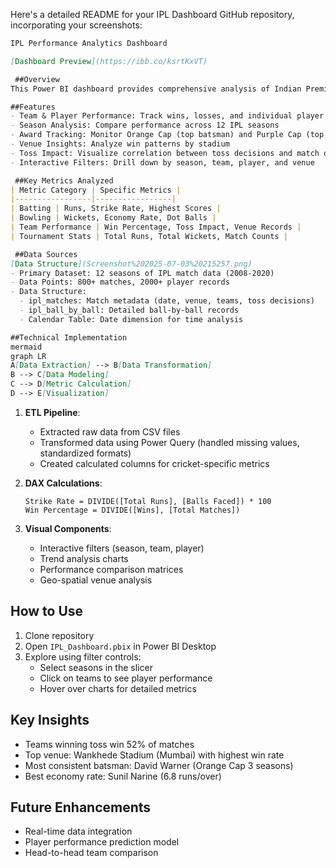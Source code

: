 Here's a detailed README for your IPL Dashboard GitHub repository, incorporating your screenshots:

```markdown
IPL Performance Analytics Dashboard

[Dashboard Preview](https://ibb.co/ksrtKxVT)

 ##Overview
This Power BI dashboard provides comprehensive analysis of Indian Premier League (IPL) match data from 2008-2020. It transforms raw cricket data into actionable insights through interactive visualizations, enabling data-driven decision making for teams, analysts, and fans.

##Features
- Team & Player Performance: Track wins, losses, and individual player stats
- Season Analysis: Compare performance across 12 IPL seasons
- Award Tracking: Monitor Orange Cap (top batsman) and Purple Cap (top bowler) contenders
- Venue Insights: Analyze win patterns by stadium
- Toss Impact: Visualize correlation between toss decisions and match outcomes
- Interactive Filters: Drill down by season, team, player, and venue

 ##Key Metrics Analyzed
| Metric Category | Specific Metrics |
|-----------------|-----------------|
| Batting | Runs, Strike Rate, Highest Scores |
| Bowling | Wickets, Economy Rate, Dot Balls |
| Team Performance | Win Percentage, Toss Impact, Venue Records |
| Tournament Stats | Total Runs, Total Wickets, Match Counts |

 ##Data Sources
[Data Structure](Screenshot%202025-07-03%20215257.png)
- Primary Dataset: 12 seasons of IPL match data (2008-2020)
- Data Points: 800+ matches, 2000+ player records
- Data Structure: 
  - ipl_matches: Match metadata (date, venue, teams, toss decisions)
  - ipl_ball_by_ball: Detailed ball-by-ball records
  - Calendar Table: Date dimension for time analysis

##Technical Implementation
mermaid
graph LR
A[Data Extraction] --> B[Data Transformation]
B --> C[Data Modeling]
C --> D[Metric Calculation]
D --> E[Visualization]
```

1. **ETL Pipeline**:
   - Extracted raw data from CSV files
   - Transformed data using Power Query (handled missing values, standardized formats)
   - Created calculated columns for cricket-specific metrics

2. **DAX Calculations**:
   ```dax
   Strike Rate = DIVIDE([Total Runs], [Balls Faced]) * 100
   Win Percentage = DIVIDE([Wins], [Total Matches])
   ```

3. **Visual Components**:
   - Interactive filters (season, team, player)
   - Trend analysis charts
   - Performance comparison matrices
   - Geo-spatial venue analysis

## How to Use
1. Clone repository
2. Open `IPL_Dashboard.pbix` in Power BI Desktop
3. Explore using filter controls:
   - Select seasons in the slicer
   - Click on teams to see player performance
   - Hover over charts for detailed metrics

## Key Insights
- Teams winning toss win 52% of matches
- Top venue: Wankhede Stadium (Mumbai) with highest win rate
- Most consistent batsman: David Warner (Orange Cap 3 seasons)
- Best economy rate: Sunil Narine (6.8 runs/over)

## Future Enhancements
- Real-time data integration
- Player performance prediction model
- Head-to-head team comparison

```

